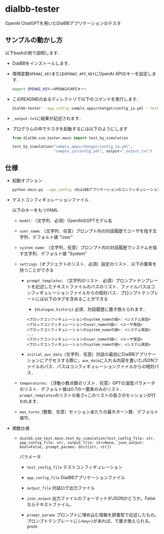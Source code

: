 # dialbb-tester

OpenAI ChatGPTを用いたDialBBアプリケーションのテスタ

## サンプルの動かし方

以下bashの例で説明します．

- DialBBをインストールします．

- 環境変数`OPENAI_KEY`または`OPENAI_API_KEY`にOpenAI APIのキーを設定します．

  ```sh
  export OPENAI_KEY=<OPENAIのAPIキー>
  ```

- このREADMEのあるディレクトリで以下のコマンドを実行します．

  ```sh
  dialbb-tester --app_config sample_apps/chatgpt/config_ja.yml --test_config sample_ja/config.yml --output _output.txt
  ```
  
- `_output.txt`に結果が記述されます．

- プログラムの中でテスタを起動するには以下のようにします

  ```python
  from dialbb.sim_tester.main import test_by_simulation
  
  test_by_simulation("sample_apps/chatgpt/config_ja.yml", 
                     "sample_ja/config.yml", output="_output.txt")
  ```


## 仕様

- 起動オプション

  ```sh
  python main.py --app_config <DialBBアプリケーションのコンフィギュレーションファイル> --test_config <テストコンフィギュレーションファイル> --output <出力ファイル>
  ```
  
- テストコンフィギュレーションファイル

  以下のキーをもつYAML
  
  - `model`: （文字列．必須）OpenAIのGPTモデル名

  - `user_name`: （文字列．任意）プロンプト内の対話履歴でユーザを指す文字列．デフォルト値 "User"

  - `system_name`: （文字列．任意）プロンプト内の対話履歴でシステムを指す文字列．デフォルト値 "System"

  - `settings`（オブジェクトのリスト．必須）設定のリスト．以下の要素を持つことができる

    - `prompt_templates`: （文字列のリスト．必須）プロンプトテンプレートを記述したテキストファイルのパスのリスト．ファイルパスはコンフィギュレーションファイルからの相対パス．プロンプトテンプレートには以下のタグを含めることができる
  
      - `{dialogue_history}` 必須．対話履歴に置き換えられます．
   
       ```
       <ブロックコンフィギュレーションのsystem_nameの値>: <システム発話>
       <ブロックコンフィギュレーションのuser_nameの値>: <ユーザ発話>
       <ブロックコンフィギュレーションのsystem_nameの値>: <システム発話>
       ...
       <ブロックコンフィギュレーションのuser_nameの値>: <ユーザ発話>
       <ブロックコンフィギュレーションのsystem_nameの値>: <システム発話>
       ```
  
    - `initial_aux_data`（文字列．任意）対話の最初にDialBBアプリケーションにアクセスする際に，`aux_data`に入れる内容を書いたJSONファイルのパス．パスはコンフィギュレーションファイルからの相対パス．
  
  - `temperatures`: （浮動小数点数のリスト．任意）GPTの温度パラメータのリスト．デフォルト値は0.7の一要素のみのリスト．`prompt_templates`のリストの長さ×このリストの長さのセッションが行われます．
  
  - `max_turns`: (整数．任意）セッションあたりの最大ターン数．デフォルト値15．

- 関数仕様

  - `dialbb.sim_test.main.test_by_simulation(test_config_file: str, app_config_file: str, output_file: str=None, json_output: bool=False, prompt_params: Dict[str, str])`
 
    パラメータ
    
    - `test_config_file` テストコンフィギュレーション

    - `app_config_file` DialBBアプリケーションファイル

    - `output_file` 対話ログ出力ファイル
  
    - `json_output` 出力ファイルのフォーマットがJSONかどうか。Falseならテキストファイル。

    - `prompt_params` プロンプトに埋め込む情報を辞書型で記述したもの。プロンプトテンプレートに`{<key>}`があれば、<value>で置き換えられる。prom
